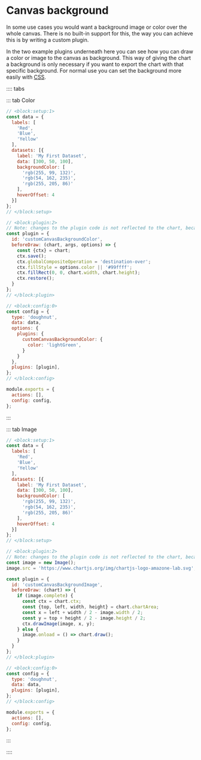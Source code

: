# Canvas background

In some use cases you would want a background image or color over the whole canvas. There is no built-in support for this, the way you can achieve this is by writing a custom plugin.

In the two example plugins underneath here you can see how you can draw a color or image to the canvas as background. This way of giving the chart a background is only necessary if you want to export the chart with that specific background.
For normal use you can set the background more easily with [CSS](https://www.w3schools.com/cssref/css3_pr_background.asp).

:::: tabs

::: tab Color

```js chart-editor
// <block:setup:1>
const data = {
  labels: [
    'Red',
    'Blue',
    'Yellow'
  ],
  datasets: [{
    label: 'My First Dataset',
    data: [300, 50, 100],
    backgroundColor: [
      'rgb(255, 99, 132)',
      'rgb(54, 162, 235)',
      'rgb(255, 205, 86)'
    ],
    hoverOffset: 4
  }]
};
// </block:setup>

// <block:plugin:2>
// Note: changes to the plugin code is not reflected to the chart, because the plugin is loaded at chart construction time and editor changes only trigger an chart.update().
const plugin = {
  id: 'customCanvasBackgroundColor',
  beforeDraw: (chart, args, options) => {
    const {ctx} = chart;
    ctx.save();
    ctx.globalCompositeOperation = 'destination-over';
    ctx.fillStyle = options.color || '#99ffff';
    ctx.fillRect(0, 0, chart.width, chart.height);
    ctx.restore();
  }
};
// </block:plugin>

// <block:config:0>
const config = {
  type: 'doughnut',
  data: data,
  options: {
    plugins: {
      customCanvasBackgroundColor: {
        color: 'lightGreen',
      }
    }
  },
  plugins: [plugin],
};
// </block:config>

module.exports = {
  actions: [],
  config: config,
};
```

:::

::: tab Image

```js chart-editor
// <block:setup:1>
const data = {
  labels: [
    'Red',
    'Blue',
    'Yellow'
  ],
  datasets: [{
    label: 'My First Dataset',
    data: [300, 50, 100],
    backgroundColor: [
      'rgb(255, 99, 132)',
      'rgb(54, 162, 235)',
      'rgb(255, 205, 86)'
    ],
    hoverOffset: 4
  }]
};
// </block:setup>

// <block:plugin:2>
// Note: changes to the plugin code is not reflected to the chart, because the plugin is loaded at chart construction time and editor changes only trigger an chart.update().
const image = new Image();
image.src = 'https://www.chartjs.org/img/chartjs-logo-amazone-lab.svg';

const plugin = {
  id: 'customCanvasBackgroundImage',
  beforeDraw: (chart) => {
    if (image.complete) {
      const ctx = chart.ctx;
      const {top, left, width, height} = chart.chartArea;
      const x = left + width / 2 - image.width / 2;
      const y = top + height / 2 - image.height / 2;
      ctx.drawImage(image, x, y);
    } else {
      image.onload = () => chart.draw();
    }
  }
};
// </block:plugin>

// <block:config:0>
const config = {
  type: 'doughnut',
  data: data,
  plugins: [plugin],
};
// </block:config>

module.exports = {
  actions: [],
  config: config,
};
```

:::

::::
